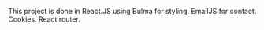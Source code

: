 This project is done in React.JS using Bulma for styling.
EmailJS for contact.
Cookies.
React router.
